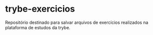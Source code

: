 # trybe-exercicios
Repositório destinado para salvar arquivos de exercícios realizados na plataforma de estudos da trybe.

